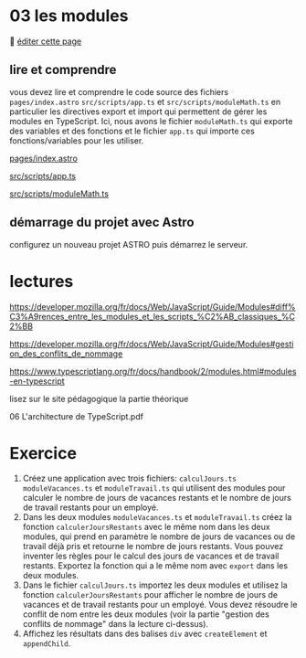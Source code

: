 # 03 les modules

:memo: [éditer cette page](https://gitlab.com/-/ide/project/webdev101/webdev101.gitlab.io/edit/main/-/public/03_modules/README.md)

## lire et comprendre

vous devez lire et comprendre le code source des fichiers `pages/index.astro`  `src/scripts/app.ts` et `src/scripts/moduleMath.ts` en particulier les directives export et import qui permettent de gérer les modules en TypeScript.
Ici, nous avons le fichier `moduleMath.ts` qui exporte des variables et des fonctions et le fichier `app.ts` qui importe ces fonctions/variables pour les utiliser.

[pages/index.astro](index.html ":include :type=code html")

[src/scripts/app.ts](src/scripts/app.ts ":include :type=code typescript")

[src/scripts/moduleMath.ts](src/scripts/moduleMath.ts ":include :type=code typescript")

## démarrage du projet avec Astro

configurez un nouveau projet ASTRO puis démarrez le serveur.

# lectures

https://developer.mozilla.org/fr/docs/Web/JavaScript/Guide/Modules#diff%C3%A9rences_entre_les_modules_et_les_scripts_%C2%AB_classiques_%C2%BB 

https://developer.mozilla.org/fr/docs/Web/JavaScript/Guide/Modules#gestion_des_conflits_de_nommage

https://www.typescriptlang.org/fr/docs/handbook/2/modules.html#modules-en-typescript

lisez sur le site pédagogique la partie théorique 

06 L'architecture de TypeScript.pdf

# Exercice

1. Créez une application avec trois fichiers: `calculJours.ts` `moduleVacances.ts` et `moduleTravail.ts` qui utilisent des modules pour calculer le nombre de jours de vacances restants et le nombre de jours de travail restants pour un employé. 
2. Dans les deux modules `moduleVacances.ts` et `moduleTravail.ts` créez la fonction `calculerJoursRestants` avec le même nom dans les deux modules, qui prend en paramètre le nombre de jours de vacances ou de travail déjà pris et retourne le nombre de jours restants. Vous pouvez inventer les règles pour le calcul des jours de vacances et de travail restants. Exportez la fonction qui a le même nom avec `export` dans les deux modules.
3. Dans le fichier `calculJours.ts` importez les deux modules et utilisez la fonction `calculerJoursRestants` pour afficher le nombre de jours de vacances et de travail restants pour un employé. Vous devez résoudre le conflit de nom entre les deux modules (voir la partie "gestion des conflits de nommage" dans la lecture ci-dessus).
4. Affichez les résultats dans des balises `div` avec `createElement` et `appendChild`.
